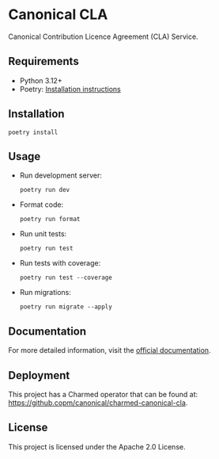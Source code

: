 # Canonical CLA

Canonical Contribution Licence Agreement (CLA) Service.

## Requirements

- Python 3.12+
- Poetry: [Installation instructions](https://python-poetry.org/docs/#installation)

## Installation

```
poetry install
```

## Usage

- Run development server:

  ```
  poetry run dev
  ```

- Format code:

  ```
  poetry run format
  ```

- Run unit tests:

  ```
  poetry run test
  ```

- Run tests with coverage:

  ```
  poetry run test --coverage
  ```

- Run migrations:
  ```
  poetry run migrate --apply
  ```

## Documentation

For more detailed information, visit the [official documentation](https://cla.canonical.com/docs).

## Deployment

This project has a Charmed operator that can be found at: https://github.copm/canonical/charmed-canonical-cla.

## License

This project is licensed under the Apache 2.0 License.
